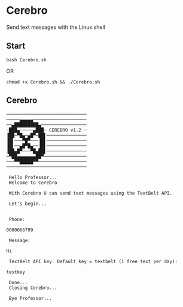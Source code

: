 # Cerebro
Send text messages with the Linux shell

## Start

```bash Cerebro.sh```

OR

```chmod +x Cerebro.sh && ./Cerebro.sh```

## Cerebro

```
──────────────────────────────
─────▄▄▄▄▄────────────────────
──▄█████████▄─────────────────
─███▄─────▄███─ CEREBRO v1.2 ─
▐██─▀█▄─▄█▀─██▌───────────────
▐█▌───▀█▀───▐█▌───────────────
▐█▌──▄█▀█▄──▐█▌───────────────
▐██▄█▀───▀█▄██▌───────────────
─▀██▄▄▄▄▄▄▄██▀────────────────
───▀▀█████▀▀──────────────────
────────────────────────────── 
 
 Hello Professor... 
 Welcome to Cerebro 
 
 With Cerebro U can send text messages using the TextBelt API. 
  
 Let's begin... 
 
  
 Phone: 
  
0000066799
  
 Message: 
  
Hi
  
 TextBelt API key. Default key = textbelt (1 free text per day): 
  
testkey

 Done... 
 Closing Cerebro... 
 
 Bye Professor...
 
```
